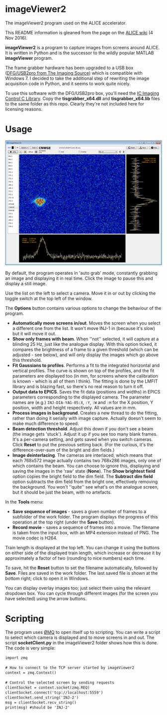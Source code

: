 # imageViewer2
The imageViewer2 program used on the ALICE accelerator.

This README information is gleaned from the page on the [ALICE wiki](http://projects.astec.ac.uk/ERLPManual/index.php/Python_Image_Capture) (4 Nov 2016).

**imageViewer2** is a program to capture images from screens around ALICE. It is written in Python and is the successor to the wildly popular MATLAB **imageViewer** program.

The frame grabber hardware has been upgraded to a USB box ([DFG/USB2pro from The Imaging Source](https://www.theimagingsource.com/products/converters/video-to-usb-2.0/dfgusb2pro/)) which is compatible with Windows 7. I decided to take the additional step of rewriting the image acquisition code in Python, and it seems to work quite nicely.

To use this software with the DFG/USB2pro box, you'll need the [IC Imaging Control C Library](https://www.theimagingsource.com/support/downloads-for-windows/software-development-kits-sdks/tisgrabberdll/). Copy the **tisgrabber_x64.dll** and **tisgrabber_x64.lib** files to the same folder as this repo. Clearly they're not included here for licensing reasons.

# Usage

![screenshot](https://github.com/benshep/imageViewer2/raw/master/ImageViewer2_screenshot.png)

By default, the program operates in 'auto grab' mode, constantly grabbing an image and displaying it in real time. Click the image to pause this and display a still image.

Use the list on the left to select a camera. Move it in or out by clicking the toggle switch at the top left of the window.

The **Options** button contains various options to change the behaviour of the program.

* **Automatically move screens in/out**. Moves the screen when you select a different one from the list. It won't move INJ-1 in (because it's slow) but it will move it out.
* **Show only frames with beam**. When ''not'' selected, it will capture at a blinding 25 Hz, just like the analogue display. With this option ticked, it compares the brightness of a frame to a given threshold (which can be adjusted - see below), and will only display the images which go above this threshold.
* **Fit Gaussians to profiles**. Performs a fit to the integrated horizontal and vertical profiles. The curve is shown on top of the profiles, and the fit parameters are displayed too (in mm, for screens where the calibration is known - which is all of them I think). The fitting is done by the LMFIT library and is blazing fast, so there's no real reason to turn it off.
* **Output data to EPICS**. Saves the fit data (positions and widths) in EPICS parameters corresponding to the displayed camera. The parameter names are (e.g.) <code>INJ-DIA-YAG-05:X</code>, <code>:Y</code>, <code>:W</code> and <code>:H</code> for the X position, Y position, width and height respectively. All values are in mm.
* **Process images in background**. Creates a new thread to do the fitting, rather than doing it serially with image capture. Actually doesn't seem to make much difference to speed.
* **Beam detection threshold**. Adjust this down if you don't see a beam (the image gets 'stuck'). Adjust it up if you see too many blank frames. It's a per-camera setting, and gets saved when you switch cameras. Click **Reset** to put the previous setting back. (For the curious, it's the difference-over-sum of the bright and dim fields.)
* **Image deinterlacing**. The cameras are interlaced, which means that each 768x572 image actually contains two 768x286 images, only one of which contains the beam. You can choose to ignore this, displaying and saving the images in the 'raw' state (**None**). The **Show brightest field** option copies the bright field to the dim field. The **Subtract dim field** option subtracts the dim field from the bright one, effectively removing the background. You won't ''quite'' see what's on the analogue screen, but it should be just the beam, with no artefacts.

In the **Tools** menu:

* **Save sequence of images** - saves a given number of frames to a subfolder of the work folder. The program displays the progress of this operation at the top right (under the **Save** button).
* **Record movie** - saves a sequence of frames into a movie. The filename is taken from the input box, with an MP4 extension instead of PNG. The movie codec is H264.

Train length is displayed at the top left. You can change it using the buttons on either side of the displayed train length, which increase or decrease it by approximately a factor of two (rounding to nice numbers) each time.

To save, hit the **Reset** button to set the filename automatically, followed by **Save**. Files are saved in the work folder. The last saved file is shown at the bottom right; click to open it in Windows.

You can display overlay images too; just select them using the relevant dropdown box. You can cycle through different images (for the screen you have selected) using the arrow buttons.

# Scripting

The program uses [ØMQ](http://zeromq.org/) to open itself up to scripting. You can write a script to select which camera is displayed and to move screens in and out. The script **socketClient.py** in the imageViewer2 folder shows how this is done. The code is very simple:

    import zmq
    
    # How to connect to the TCP server started by imageViewer2
    context = zmq.Context()
    
    # Control the selected screen by sending requests
    clientSocket = context.socket(zmq.REQ)
    clientSocket.connect('tcp://localhost:5559')
    clientSocket.send_string('INJ-2')
    msg = clientSocket.recv_string()
    print(msg) #should be 'INJ-2'

